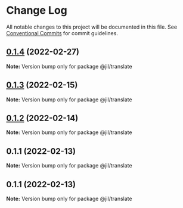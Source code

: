 # Change Log

All notable changes to this project will be documented in this file.
See [Conventional Commits](https://conventionalcommits.org) for commit guidelines.

## [0.1.4](https://github.com/jiljs/jil/compare/@jil/translate@0.1.3...@jil/translate@0.1.4) (2022-02-27)

**Note:** Version bump only for package @jil/translate





## [0.1.3](https://github.com/jiljs/jil/compare/@jil/translate@0.1.2...@jil/translate@0.1.3) (2022-02-15)

**Note:** Version bump only for package @jil/translate





## [0.1.2](https://github.com/jiljs/jil/compare/@jil/translate@0.1.1...@jil/translate@0.1.2) (2022-02-14)

**Note:** Version bump only for package @jil/translate





## 0.1.1 (2022-02-13)

**Note:** Version bump only for package @jil/translate





## 0.1.1 (2022-02-13)

**Note:** Version bump only for package @jil/translate
